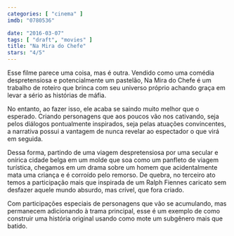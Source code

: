 ```yaml
---
categories: [ "cinema" ]
imdb: "0780536"

date: "2016-03-07"
tags: [ "draft", "movies" ]
title: "Na Mira do Chefe"
stars: "4/5"
---
```

Esse filme parece uma coisa, mas é outra. Vendido como uma comédia despretensiosa e potencialmente um pastelão, Na Mira do Chefe é um trabalho de roteiro que brinca com seu universo próprio achando graça em levar a sério as histórias de máfia.

No entanto, ao fazer isso, ele acaba se saindo muito melhor que o esperado. Criando personagens que aos poucos vão nos cativando, seja pelos diálogos pontualmente inspirados, seja pelas atuações convincentes, a narrativa possui a vantagem de nunca revelar ao espectador o que virá em seguida.

Dessa forma, partindo de uma viagem despretensiosa por uma secular e onírica cidade belga em um molde que soa como um panfleto de viagem turística, chegamos em um drama sobre um homem que acidentalmente mata uma criança e é corroído pelo remorso. De quebra, no terceiro ato temos a participação mais que inspirada de um Ralph Fiennes caricato sem desfazer aquele mundo absurdo, mas crível, que fora criado.

Com participações especiais de personagens que vão se acumulando, mas permanecem adicionando à trama principal, esse é um exemplo de como construir uma história original usando como mote um subgênero mais que batido.
